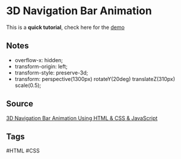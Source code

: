 # 3D Navigation Bar Animation
This is a **quick tutorial**, check here for the [demo](https://aldopolojr.github.io/3D-navigation-bar/)

## Notes
- overflow-x: hidden;
- transform-origin: left;
- transform-style: preserve-3d;
- transform: perspective(1300px) rotateY(20deg) translateZ(310px) scale(0.5);

## Source
[3D Navigation Bar Animation Using HTML & CSS & JavaScript](https://youtu.be/nOcVOJw3Gfw)

## Tags
#HTML #CSS